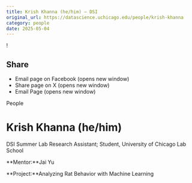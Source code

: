 ```yaml
---
title: Krish Khanna (he/him) – DSI
original_url: https://datascience.uchicago.edu/people/krish-khanna
category: people
date: 2025-05-04
---
```


<!-- Table-like structure detected -->

!

## Share

* Email page on Facebook (opens new window)
* Share page on X (opens new window)
* Email Page (opens new window)

<!-- Table-like structure detected -->

People

# Krish Khanna (he/him)

DSI Summer Lab Research Assistant; Student, University of Chicago Lab School

**Mentor:**Jai Yu

**Project:**Analyzing Rat Behavior with Machine Learning